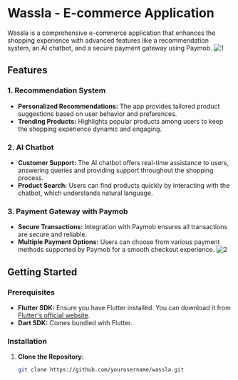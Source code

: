 # Wassla - E-commerce Application

Wassla is a comprehensive e-commerce application that enhances the shopping experience with advanced features like a recommendation system, an AI chatbot, and a secure payment gateway using Paymob.
![1](https://github.com/themohabgamal/Wassla/assets/104150116/c45bba5a-7bb4-4b3d-aff3-480674d9e212)

## Features

### 1. Recommendation System
- **Personalized Recommendations:** The app provides tailored product suggestions based on user behavior and preferences.
- **Trending Products:** Highlights popular products among users to keep the shopping experience dynamic and engaging.

### 2. AI Chatbot
- **Customer Support:** The AI chatbot offers real-time assistance to users, answering queries and providing support throughout the shopping process.
- **Product Search:** Users can find products quickly by interacting with the chatbot, which understands natural language.

### 3. Payment Gateway with Paymob
- **Secure Transactions:** Integration with Paymob ensures all transactions are secure and reliable.
- **Multiple Payment Options:** Users can choose from various payment methods supported by Paymob for a smooth checkout experience.
![2](https://github.com/themohabgamal/Wassla/assets/104150116/7d54d27a-7a1b-402f-b3a9-9e5fe2df580d)

## Getting Started

### Prerequisites
- **Flutter SDK:** Ensure you have Flutter installed. You can download it from [Flutter's official website](https://flutter.dev/docs/get-started/install).
- **Dart SDK:** Comes bundled with Flutter.

### Installation
1. **Clone the Repository:**
   ```bash
   git clone https://github.com/yourusername/wassla.git
